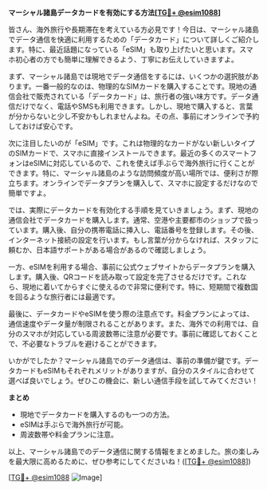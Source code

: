 **マーシャル諸島データカードを有効にする方法[[TG💪+ @esim1088](https://t.me/s/esim1088)]**

皆さん、海外旅行や長期滞在を考えている方必見です！今日は、マーシャル諸島でデータ通信を快適に利用するための「データカード」について詳しくご紹介します。特に、最近話題になっている「eSIM」も取り上げたいと思います。スマホ初心者の方でも簡単に理解できるよう、丁寧にお伝えしていきますよ。

まず、マーシャル諸島では現地でデータ通信をするには、いくつかの選択肢があります。一番一般的なのは、物理的なSIMカードを購入することです。現地の通信会社で販売されている「データカード」は、旅行者の強い味方です。データ通信だけでなく、電話やSMSも利用できます。しかし、現地で購入すると、言葉が分からないと少し不安かもしれませんよね。その点、事前にオンラインで予約しておけば安心です。

次に注目したいのが「eSIM」です。これは物理的なカードがない新しいタイプのSIMカードで、スマホに直接インストールできます。最近の多くのスマートフォンはeSIMに対応しているので、これを使えば手ぶらで海外旅行に行くことができます。特に、マーシャル諸島のような訪問頻度が高い場所では、便利さが際立ちます。オンラインでデータプランを購入して、スマホに設定するだけなので簡単ですよ。

では、実際にデータカードを有効化する手順を見ていきましょう。まず、現地の通信会社でデータカードを購入します。通常、空港や主要都市のショップで扱っています。購入後、自分の携帯電話に挿入し、電話番号を登録します。その後、インターネット接続の設定を行います。もし言葉が分からなければ、スタッフに頼むか、日本語サポートがある場合があるので確認しましょう。

一方、eSIMを利用する場合、事前に公式ウェブサイトからデータプランを購入します。購入後、QRコードを読み取って設定を完了させるだけです。これなら、現地に着いてからすぐに使えるので非常に便利です。特に、短期間で複数国を回るような旅行者には最適です。

最後に、データカードやeSIMを使う際の注意点です。料金プランによっては、通信速度やデータ量が制限されることがあります。また、海外での利用では、自分のスマホが対応している周波数帯に注意が必要です。事前に確認しておくことで、不必要なトラブルを避けることができます。

いかがでしたか？マーシャル諸島でのデータ通信は、事前の準備が鍵です。データカードもeSIMもそれぞれメリットがありますが、自分のスタイルに合わせて選べば良いでしょう。ぜひこの機会に、新しい通信手段を試してみてください！

**まとめ**
- 現地でデータカードを購入するのも一つの方法。
- eSIMは手ぶらで海外旅行が可能。
- 周波数帯や料金プランに注意。

以上、マーシャル諸島でのデータ通信に関する情報をまとめました。旅の楽しみを最大限に高めるために、ぜひ参考にしてくださいね！([[TG💪+ @esim1088](https://t.me/s/esim1088)])

[[TG💪+ @esim1088](https://t.me/s/esim1088) ![Image](https://i.postimg.cc/Y0z9fWf4/image.png)]
